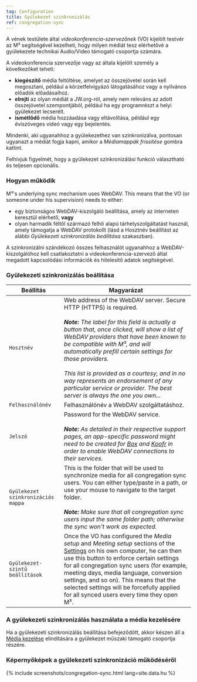 ```yaml
---
tag: Configuration
title: Gyülekezet szinkronizálás
ref: congregation-sync
---
```


A vének testülete által _videokonferencia-szervezőnek_ (VO) kijelölt testvér az M³ segítségével kezelheti, hogy milyen médiát tesz elérhetővé a gyülekezete technikai Audio/Video támogató csoportja számára.

A videokonferencia szervezője vagy az általa kijelölt személy a következőket teheti:

- **kiegészítő** média feltöltése, amelyet az összejövetel során kell megosztani, például a körzetfelvigyázó látogatásához vagy a nyilvános előadók előadásaihoz.
- **elrejti** az olyan médiát a JW.org-ról, amely nem releváns az adott összejövetel szempontjából, például ha egy programrészt a helyi gyülekezet lecserélt.
- **ismétlődő** média hozzáadása vagy eltávolítása, például egy éviszöveges videó vagy egy bejelentés.

Mindenki, aki ugyanahhoz a gyülekezethez van szinkronizálva, pontosan ugyanazt a médiát fogja kapni, amikor a _Médiamappák frissítése_ gombra kattint.

Felhívjuk figyelmét, hogy a gyülekezet szinkronizálási funkció választható és teljesen opcionális.

### Hogyan működik

M³'s underlying sync mechanism uses WebDAV. This means that the VO (or someone under his supervision) needs to either:

- egy biztonságos WebDAV-kiszolgáló beállítása, amely az interneten keresztül elérhető, **vagy**
- olyan harmadik féltől származó felhő alapú tárhelyszolgáltatást használ, amely támogatja a WebDAV protokollt (lásd a Hosztnév beállítást az alábbi _Gyülekezeti szinkronizálás beállítása_ szakaszban).

A szinkronizálni szándékozó összes felhasználót ugyanahhoz a WebDAV-kiszolgálóhoz kell csatlakoztatni a videokonferencia-szervező által megadott kapcsolódási információk és hitelesítő adatok segítségével.

### Gyülekezeti szinkronizálás beállítása

| Beállítás                          | Magyarázat                                                                                                                                                                                                                                                                                                                                                                                                                                                                                                           |
| ---------------------------------- | -------------------------------------------------------------------------------------------------------------------------------------------------------------------------------------------------------------------------------------------------------------------------------------------------------------------------------------------------------------------------------------------------------------------------------------------------------------------------------------------------------------------- |
| `Hosztnév`                         | Web address of the WebDAV server. Secure HTTP (HTTPS) is required. <br><br> _**Note:** The label for this field is actually a button that, once clicked, will show a list of WebDAV providers that have been known to be compatible with M³, and will automatically prefill certain settings for those providers. <br><br> This list is provided as a courtesy, and in no way represents an endorsement of any particular service or provider. The best server is always the one you own..._ |
| `Felhasználónév`                   | Felhasználónév a WebDAV szolgáltatáshoz.                                                                                                                                                                                                                                                                                                                                                                                                                                                                             |
| `Jelszó`                           | Password for the WebDAV service. <br><br> _**Note:** As detailed in their respective support pages, an app-specific password might need to be created for [Box](https://support.box.com/hc/en-us/articles/360043696414-WebDAV-with-Box) and [Koofr](https://koofr.eu/help/koofr_with_webdav/how-do-i-connect-a-service-to-koofr-through-webdav/) in order to enable WebDAV connections to their services._                                                                                               |
| `Gyülekezet szinkronizációs mappa` | This is the folder that will be used to synchronize media for all congregation sync users. You can either type/paste in a path, or use your mouse to navigate to the target folder. <br><br> _**Note:** Make sure that all congregation sync users input the same folder path; otherwise the sync won't work as expected._                                                                                                                                                                               |
| `Gyülekezet-szintű beállítások`    | Once the VO has configured the _Media setup_ and _Meeting setup_ sections of the [Settings]({{page.lang}}/#configuration) on his own computer, he can then use this button to enforce certain settings for all congregation sync users (for example, meeting days, media language, conversion settings, and so on). This means that the selected settings will be forcefully applied for all synced users every time they open M³.                                                                                   |

### A gyülekezeti szinkronizálás használata a média kezelésére

Ha a gyülekezeti szinkronizálás beállítása befejeződött, akkor készen áll a [Média kezelése]({{page.lang}}/#manage-media) elindítására a gyülekezet műszaki támogató csoportja részére.

### Képernyőképek a gyülekezeti szinkronizáció működéséről

{% include screenshots/congregation-sync.html lang=site.data.hu %}
